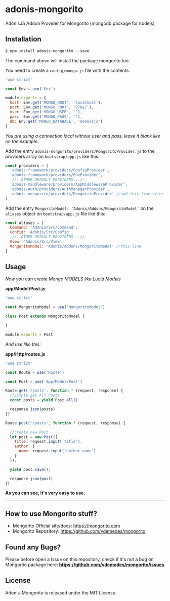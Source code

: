 # adonis-mongorito
AdonisJS Addon Provider for Mongorito (mongodb package for nodejs)


## Installation

```js
$ npm install adonis-mongorito --save
```
The command above will install the package mongorito too.

You need to create a `config/mongo.js` file with the contents:

```js
'use strict'

const Env = use('Env')

module.exports = {
  host: Env.get('MONGO_HOST', 'localhost'),
  port: Env.get('MONGO_PORT', '27017'),
  user: Env.get('MONGO_USER', ''),
  pass: Env.get('MONGO_PASS', ''),
  db: Env.get('MONGO_DATABASE', 'adonisjs')
}
```
*You are using a connection local without user and pass, leave it blank like on the example.*

Add the entry `adonis-mongorito/providers/MongoritoProvider.js` to the providers array on `bootstrap/app.js` like this:

```js
const providers = [
  'adonis-framework/providers/ConfigProvider',
  'adonis-framework/providers/EnvProvider',
   //..OTHER DEFAULT PROVIDERS...//
  'adonis-middleware/providers/AppMiddlewareProvider',
  'adonis-auth/providers/AuthManagerProvider',
  'adonis-mongorito/providers/MongoritoProvider' //add this line after install the package
]
```

Add the entry `MongoritoModel: 'Adonis/Addons/MongoritoModel'` on the `aliases` object on `bootstrap/app.js` file like this:

```js
const aliases = {
  Command: 'Adonis/Src/Command',
  Config: 'Adonis/Src/Config',
   //..OTHER DEFAULT PROVIDERS...//
  View: 'Adonis/Src/View',
  MongoritoModel: 'Adonis/Addons/MongoritoModel' //this line
}
```

## Usage

*Now you can create Mongo MODELS like Lucid Models*

**app/Model/Post.js**

```js
'use strict'

const MongoritoModel = use('MongoritoModel')

class Post extends MongoritoModel {

}

module.exports = Post
```

*And use like this:* 

**app/Http/routes.js**

```js
'use strict'

const Route = use('Route')

const Post = use('App/Model/Post')

Route.get('/posts', function * (request, response) {
  //Simple get All Posts
  const posts = yield Post.all()

  response.json(posts)
})

Route.post('/posts', function * (request, response) {

  //create new Post
  let post = new Post({
    title: request.input('title'),
    author: {
      name: request.input('author_name')
    }
  });

  yield post.save();

  response.json(post)
})
```

**As you can see, it's very easy to use.**
****

## How to use Mongorito stuff?
- Mongorito Official site/docs: https://mongorito.com
- Mongorito Repository: https://github.com/vdemedes/mongorito

## Found any Bugs?
Please before open a Issue on this repository, 
check if it's not a bug on Mongorito package here: **https://github.com/vdemedes/mongorito/issues**


## License

Adonis-Mongorito is released under the MIT License.

